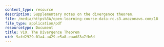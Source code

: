 ```yaml
---
content_type: resource
description: Supplementary notes on the divergence theorem.
file: /media/https%3A/open-learning-course-data-rc.s3.amazonaws.com/18-02-multivariable-calculus-fall-2007/9afd292901a4a429e5a8eaad83a7fb6d_divergance_thm.pdf
file_type: application/pdf
resourcetype: Document
title: V10. The Divergence Theorem
uid: 9afd2929-01a4-a429-e5a8-eaad83a7fb6d
---
```

